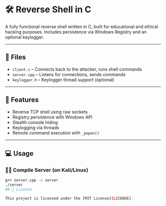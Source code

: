 # 🛠️ Reverse Shell in C

A fully functional reverse shell written in C, built for educational and ethical hacking purposes. Includes persistence via Windows Registry and an optional keylogger.

---

## 📁 Files

- `client.c` – Connects back to the attacker, runs shell commands
- `server.cpp` – Listens for connections, sends commands
- `keylogger.h` – Keylogger thread support (optional)

---

## 🔧 Features

- Reverse TCP shell using raw sockets
- Registry persistence with Windows API
- Stealth console hiding
- Keylogging via threads
- Remote command execution with `_popen()`

---

## 💻 Usage

### 🧑‍💻 Compile Server (on Kali/Linux)

```bash
g++ server.cpp -o server
./server
## 📜 License

This project is licensed under the [MIT License](LICENSE).


